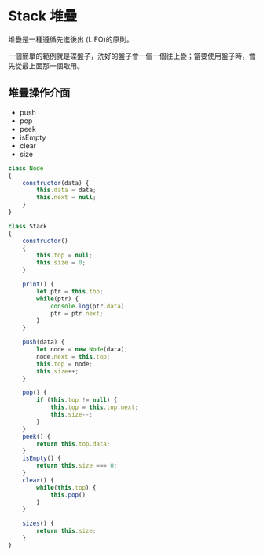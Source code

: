 # Stack 堆疊
堆疊是一種遵循先進後出 (LIFO)的原則。

一個簡單的範例就是碟盤子，洗好的盤子會一個一個往上疊；當要使用盤子時，會先從最上面那一個取用。

## 堆疊操作介面
- push
- pop
- peek
- isEmpty
- clear
- size


```js
class Node
{
    constructor(data) {
        this.data = data;
        this.next = null;
    }
}

class Stack
{
    constructor()
    {
        this.top = null;
        this.size = 0;
    }

    print() {
        let ptr = this.top;
        while(ptr) {
            console.log(ptr.data)
            ptr = ptr.next;
        }
    }

    push(data) {
        let node = new Node(data);
        node.next = this.top;
        this.top = node;
        this.size++;
    }

    pop() {
        if (this.top != null) {
            this.top = this.top.next;
            this.size--;
        }
    }
    peek() {
        return this.top.data;
    }
    isEmpty() {
        return this.size === 0;
    }
    clear() {
        while(this.top) {
            this.pop()
        }
    }

    sizes() {
        return this.size;
    }
}

```